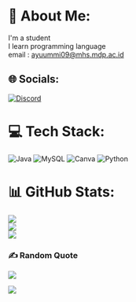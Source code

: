 # 💫 About Me:
I'm a student<br>I learn programming language<br>email : ayuummi09@mhs.mdp.ac.id


## 🌐 Socials:
[![Discord](https://img.shields.io/badge/Discord-%237289DA.svg?logo=discord&logoColor=white)](https://discord.gg/Ayu#0452) 

# 💻 Tech Stack:
![Java](https://img.shields.io/badge/java-%23ED8B00.svg?style=plastic&logo=java&logoColor=white) ![MySQL](https://img.shields.io/badge/mysql-%2300f.svg?style=plastic&logo=mysql&logoColor=white) ![Canva](https://img.shields.io/badge/Canva-%2300C4CC.svg?style=plastic&logo=Canva&logoColor=white) ![Python](https://img.shields.io/badge/python-3670A0?style=plastic&logo=python&logoColor=ffdd54)
# 📊 GitHub Stats:
![](https://github-readme-stats.vercel.app/api?username=ayuu09&theme=merko&hide_border=false&include_all_commits=false&count_private=false)<br/>
![](https://github-readme-streak-stats.herokuapp.com/?user=ayuu09&theme=merko&hide_border=false)<br/>
![](https://github-readme-stats.vercel.app/api/top-langs/?username=ayuu09&theme=merko&hide_border=false&include_all_commits=false&count_private=false&layout=compact)

### ✍️ Random Quote
![](https://quotes-github-readme.vercel.app/api?type=horizontal&theme=radical)




[![](https://visitcount.itsvg.in/api?id=ayuu09&icon=7&color=10)](https://visitcount.itsvg.in)

